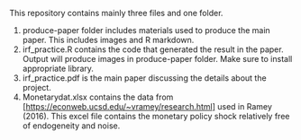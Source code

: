 This repository contains mainly three files and one folder. 
1) produce-paper folder includes materials used to produce the main paper. This includes images and R markdown.
2) irf_practice.R contains the code that generated the result in the paper. Output will produce images in produce-paper folder. Make sure to install appropriate library. 
3) irf_practice.pdf is the main paper discussing the details about the project.
4) Monetarydat.xlsx contains the data from [https://econweb.ucsd.edu/~vramey/research.html] used in Ramey (2016). This excel file contains the monetary policy shock relatively free of endogeneity and noise.
